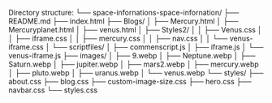 Directory structure:
└── space-infornations-space-infornation/
    ├── README.md
    ├── index.html
    ├── Blogs/
    │   ├── Mercury.html
    │   ├── Mercuryplanet.html
    │   ├── venus.html
    │   ├── Styles2/
    │   │   ├── Venus.css
    │   │   ├── iframe.css
    │   │   ├── mercury.css
    │   │   ├── nav.css
    │   │   └── venus-iframe.css
    │   └── scriptfiles/
    │       ├── commenscript.js
    │       ├── iframe.js
    │       └── venus-iframe.js
    ├── images/
    │   ├── 9.webp
    │   ├── Neptune.webp
    │   ├── Saturn.webp
    │   ├── jupiter.webp
    │   ├── mars2.webp
    │   ├── mercury.webp
    │   ├── pluto.webp
    │   ├── uranus.webp
    │   └── venus.webp
    └── styles/
        ├── about.css
        ├── blog.css
        ├── custom-image-size.css
        ├── hero.css
        ├── navbar.css
        └── styles.css
